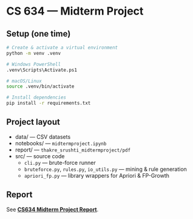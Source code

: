 # CS 634 — Midterm Project 

## Setup (one time)

```bash
# Create & activate a virtual environment
python -m venv .venv

# Windows PowerShell
.venv\Scripts\Activate.ps1

# macOS/Linux
source .venv/bin/activate

# Install dependencies
pip install -r requirements.txt
```

## Project layout
- data/ — CSV datasets 
- notebooks/ — `midtermproject.ipynb` 
- report/ — `thakre_srushti_midtermproject/pdf` 
- src/ — source code  
  - `cli.py` — brute-force runner 
  - `bruteforce.py`, `rules.py`, `io_utils.py` — mining & rule generation  
  - `apriori_fp.py` — library wrappers for Apriori & FP-Growth

## Report
See **[CS634 Midterm Project Report](report/thakre_srushti_midtermproject.pdf)**.
